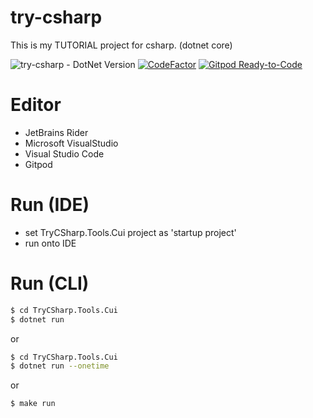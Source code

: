 # try-csharp
This is my TUTORIAL project for csharp. (dotnet core)

![try-csharp - DotNet Version](https://img.shields.io/badge/dotnetcore-3.1-blue.svg)
[![CodeFactor](https://www.codefactor.io/repository/github/devlights/try-csharp/badge)](https://www.codefactor.io/repository/github/devlights/try-csharp)
[![Gitpod Ready-to-Code](https://img.shields.io/badge/Gitpod-Ready--to--Code-blue?logo=gitpod)](https://gitpod.io/#https://github.com/devlights/try-csharp) 

# Editor
- JetBrains Rider
- Microsoft VisualStudio
- Visual Studio Code
- Gitpod

# Run (IDE)
+ set TryCSharp.Tools.Cui project as 'startup project'
+ run onto IDE

# Run (CLI)

```sh
$ cd TryCSharp.Tools.Cui
$ dotnet run
```

or 

```sh
$ cd TryCSharp.Tools.Cui
$ dotnet run --onetime
```

or

```sh
$ make run
```
